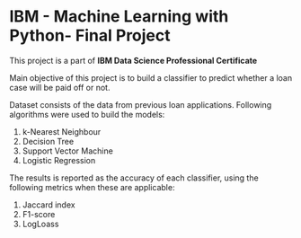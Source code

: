 # IBM - Machine Learning with Python- Final Project

This project is a part of **IBM Data Science Professional Certificate**  

Main objective of this project is to build a classifier to predict whether a loan case will be paid off or not.   

Dataset consists of the data from previous loan applications. Following algorithms were used to build the models:  

1. k-Nearest Neighbour  
2. Decision Tree  
3. Support Vector Machine  
4. Logistic Regression      

The results is reported as the accuracy of each classifier, using the following metrics when these are applicable:

1. Jaccard index  
2. F1-score  
3. LogLoass  
